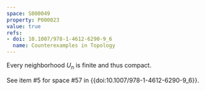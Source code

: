 ```yaml
---
space: S000049
property: P000023
value: true
refs:
- doi: 10.1007/978-1-4612-6290-9_6
  name: Counterexamples in Topology
---
```


Every neighborhood $U_n$ is finite and thus compact.

See item #5 for space #57 in {{doi:10.1007/978-1-4612-6290-9_6}}.
